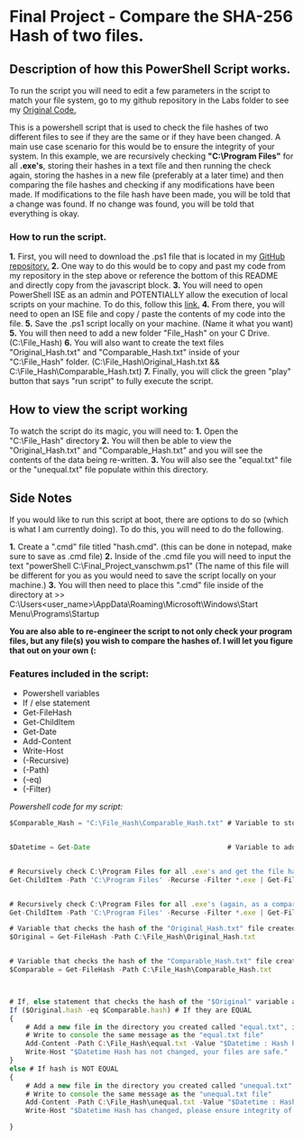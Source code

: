 # Final Project - Compare the SHA-256 Hash of two files.

##   Description of how this PowerShell Script works.

To run the script you will need to edit a few parameters in the script to match your file system, go to my github repository in the Labs folder to see my [Original Code.](https://github.com/vanschwm/it3038c-scripts/blob/main/Final_project/Final_Project_vanschwm.ps1)

This is a powershell script that is used to check the file hashes of two different files to see if they are the same or if they have been changed. A main use case scenario for this would be to ensure the integrity of your system. In this example, we are recursively checking **"C:\Program Files"** for all **.exe's**, storing their hashes in a text file and then running the check again, storing the hashes in a new file (preferably at a later time) and then comparing the file hashes and checking if any modifications have been made. If modifications to the file hash have been made, you will be told that a change was found. If no change was found, you will be told that everything is okay.

### How to run the script.

**1.** First, you will need to download the .ps1 file that is located in my [GitHub repository.](https://github.com/vanschwm/it3038c-scripts/blob/main/Final_project/Final_Project_vanschwm.ps1)
**2.** One way to do this would be to copy and past my code from my repository in the step above or reference the bottom of this README and directly copy from the javascript block. 
**3.** You will need to open PowerShell ISE as an admin and POTENTIALLY allow the execution of local scripts on your machine. To do this, follow this [link.](https://learn.microsoft.com/en-us/powershell/module/microsoft.powershell.security/set-executionpolicy?view=powershell-7.3)
**4.** From there, you will need to open an ISE file and copy / paste the contents of my code into the file. 
**5.** Save the .ps1 script locally on your machine. (Name it what you want)
**5.** You will then need to add a new folder "File_Hash" on your C Drive. (C:\File_Hash)
**6.** You will also want to create the text files "Original_Hash.txt" and "Comparable_Hash.txt" inside of your "C:\File_Hash" folder. (C:\File_Hash\Original_Hash.txt && C:\File_Hash\Comparable_Hash.txt)
**7.** Finally, you will click the green "play" button that says "run script" to fully execute the script.

## How to view the script working

To watch the script do its magic, you will need to:
**1.** Open the "C:\File_Hash" directory
**2.** You will then be able to view the "Original_Hash.txt" and "Comparable_Hash.txt" and you will see the contents of the data being re-written.
**3.** You will also see the "equal.txt" file or the "unequal.txt" file populate within this directory. 

## Side Notes

If you would like to run this script at boot, there are options to do so (which is what I am currently doing). To do this, you will need to do the following.

**1.** Create a ".cmd" file titled "hash.cmd". (this can be done in notepad, make sure to save as .cmd file)
**2.** Inside of the .cmd file you will need to input the text "powerShell C:\Final_Project_vanschwm.ps1" (The name of this file will be different for you as you would need to save the script locally on your machine.)
**3.** You will then need to place this ".cmd" file inside of the directory at >> C:\Users\<user_name>\AppData\Roaming\Microsoft\Windows\Start Menu\Programs\Startup

**You are also able to re-engineer the script to not only check your program files, but any file(s) you wish to compare the hashes of. I will let you figure that out on your own (:**

### Features included in the script:
<ul>
  <li>Powershell variables</li>
  <li>If / else statement</li>
  <li>Get-FileHash</li>
  <li>Get-ChildItem</li>
  <li>Get-Date</li>
  <li>Add-Content</li>
  <li>Write-Host</li>
  <li>(-Recursive)</li>
  <li>(-Path)</li>
  <li>(-eq)</li>
  <li>(-Filter)</li>
</ul>

*Powershell code for my script:*
```javascript 
$Comparable_Hash = "C:\File_Hash\Comparable_Hash.txt" # Variable to store new hash value of "Get-ChildItem -Path 'C:\Program Files' -Recurse -Filter *.exe | Get-FileHash > $Comparable_Hash".


$Datetime = Get-Date                                  # Variable to add date and time of success and failure of hash checksum.


# Recursively check C:\Program Files for all .exe's and get the file hash of each and upload them to a text file "C:\File_Hash\Original_Hash.txt" for our original hash.
Get-ChildItem -Path 'C:\Program Files' -Recurse -Filter *.exe | Get-FileHash > C:\File_Hash\Original_Hash.txt 


# Recursively check C:\Program Files for all .exe's (again, as a comparision to the original checksum) and store them in the $Comparable_Hash variable.
Get-ChildItem -Path 'C:\Program Files' -Recurse -Filter *.exe | Get-FileHash > $Comparable_Hash

# Variable that checks the hash of the "Original_Hash.txt" file created earlier.
$Original = Get-FileHash -Path C:\File_Hash\Original_Hash.txt


# Variable that checks the hash of the "Comparable_Hash.txt" file created earlier.
$Comparable = Get-FileHash -Path C:\File_Hash\Comparable_Hash.txt



# If, else statement that checks the hash of the "$Original" variable against the "$Comparison" variable to see if they are the same or different.
If ($Original.hash -eq $Comparable.hash) # If they are EQUAL
{
    # Add a new file in the directory you created called "equal.txt", inside the file should print the date and time that it was checked, and the message "Hash has not changed, your files are safe."
    # Write to console the same message as the "equal.txt file"
    Add-Content -Path C:\File_Hash\equal.txt -Value "$Datetime : Hash has not changed, your files are safe."
    Write-Host "$Datetime Hash has not changed, your files are safe."
}
else # If hash is NOT EQUAL
{
    # Add a new file in the directory you created called "unequal.txt", inside the file should print the date and time that it was checked, and the message "Hash has changed, please ensure integrity of your system."
    # Write to console the same message as the "unequal.txt file"
    Add-Content -Path C:\File_Hash\unequal.txt -Value "$Datetime : Hash has changed, please ensure integrity of your system."
    Write-Host "$Datetime Hash has changed, please ensure integrity of your system."

}
```
